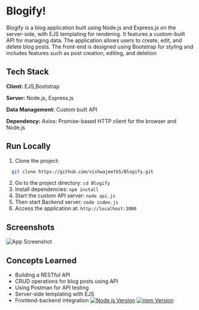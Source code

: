 
# Blogify!

Blogify is a blog application built using Node.js and Express.js on the server-side, with EJS templating for rendering. It features a custom-built API for managing data. The application allows users to create, edit, and delete blog posts. The front-end is designed using Bootstrap for styling and includes features such as post creation, editing, and deletion


## Tech Stack

**Client:** EJS,Bootstrap

**Server:** Node.js, Express.js

**Data Management:** Custom built API

**Dependency:** Axios: Promise-based HTTP client for the browser and Node.js


## Run Locally

1. Clone the project: 
```bash
  git clone https://github.com/vishwajeetk5/Blogify.git
```
2. Go to the project directory: `cd Blogify`
3. Install dependencies: `npm install`
4. Start the custom API server: `node api.js`
5. Then start Backend server: `node index.js`
6. Access the application at: `http://localhost:3000`
## Screenshots

![App Screenshot](https://via.placeholder.com/468x300?text=App+Screenshot+Here)


## Concepts Learned

- Building a RESTful API
- CRUD operations for blog posts using API 
- Using Postman for API testing
- Server-side templating with EJS
- Frontend-backend integration
[![Node.js Version](https://img.shields.io/node/v/express)](https://nodejs.org/)
[![npm Version](https://img.shields.io/npm/v/npm)](https://www.npmjs.com/)
